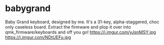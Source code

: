 # babygrand
Baby Grand keyboard, designed by me.
It's a 31-key, alpha-staggered, choc only caseless board. 
Extract the firmware and plop it over into qmk_firmware/keyboards and off you go!
https://i.imgur.com/yJsnMSY.jpg
https://i.imgur.com/NDtUEFu.jpg
